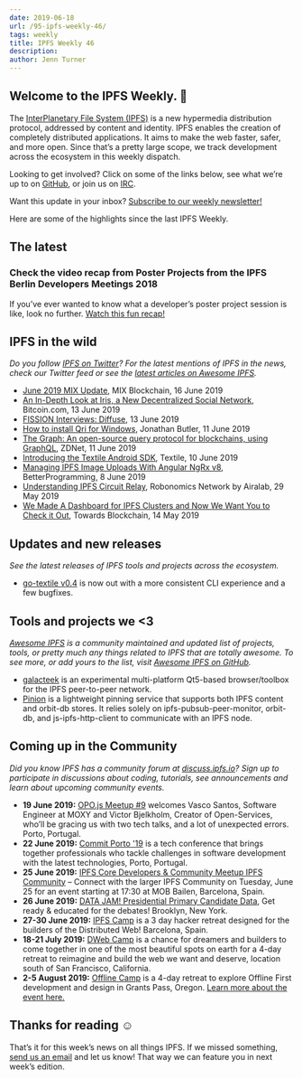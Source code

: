 ```yaml
---
date: 2019-06-18
url: /95-ipfs-weekly-46/
tags: weekly
title: IPFS Weekly 46
description:
author: Jenn Turner
---
```


## Welcome to the IPFS Weekly. 👋

The [InterPlanetary File System (IPFS)](https://ipfs.io/) is a new hypermedia distribution protocol, addressed by content and identity. IPFS enables the creation of completely distributed applications. It aims to make the web faster, safer, and more open. Since that’s a pretty large scope, we track development across the ecosystem in this weekly dispatch.

Looking to get involved? Click on some of the links below, see what we’re up to on [GitHub](https://github.com/ipfs), or join us on [IRC](https://riot.im/app/#/room/#ipfs:matrix.org).

Want this update in your inbox? [Subscribe to our weekly newsletter!](http://eepurl.com/gL2Pi5)

Here are some of the highlights since the last IPFS Weekly.

## The latest

### Check the video recap from Poster Projects from the IPFS Berlin Developers Meetings 2018

If you’ve ever wanted to know what a developer’s poster project session is like, look no further. [Watch this fun recap!](https://www.youtube.com/watch?v=Fpoo3iJjtcY&feature=youtu.be)

## IPFS in the wild

_Do you follow [IPFS on Twitter](https://twitter.com/IPFSbot)? For the latest mentions of IPFS in the news, check our Twitter feed or see the [latest articles on Awesome IPFS](https://awesome.ipfs.io/articles/)._

- [June 2019 MIX Update](https://medium.com/mix-blockchain/june-2019-mix-update-7872391ae655), MIX Blockchain, 16 June 2019
- [An In-Depth Look at Iris, a New Decentralized Social Network](https://news.bitcoin.com/an-in-depth-look-at-iris-a-new-decentralized-social-network/), Bitcoin.com, 13 June 2019
- [FISSION Interviews: Diffuse](https://blog.fission.codes/fission-interviews-diffuse/), 13 June 2019
- [How to install Qri for Windows](https://medium.com/@jbutler18/how-to-install-qri-for-windows-83b019c79320), Jonathan Butler, 11 June 2019
- [The Graph: An open-source query protocol for blockchains, using GraphQL](https://www.zdnet.com/article/the-graph-an-open-source-query-protocol-for-blockchains-using-graphql/), ZDNet, 11 June 2019
- [Introducing the Textile Android SDK](https://medium.com/textileio/introducing-the-textile-android-sdk-dd20eca0c19a), Textile, 10 June 2019
- [Managing IPFS Image Uploads With Angular NgRx v8](https://medium.com/better-programming/manage-the-ipfs-image-uploading-with-angular-ngrx-v8-61aaaf0be0d5), BetterProgramming, 8 June 2019
- [Understanding IPFS Circuit Relay](https://blog.aira.life/understanding-ipfs-circuit-relay-ccc7d2a39), Robonomics Network by Airalab, 29 May 2019
- [We Made A Dashboard for IPFS Clusters and Now We Want You to Check it Out](https://medium.com/towardsblockchain/we-made-a-dashboard-for-ipfs-clusters-and-now-we-want-you-to-check-it-out-a87234629908), Towards Blockchain, 14 May 2019

## Updates and new releases

_See the latest releases of IPFS tools and projects across the ecosystem._

- [go-textile v0.4](https://github.com/textileio/go-textile/releases/tag/v0.4.0) is now out with a more consistent CLI experience and a few bugfixes.

## Tools and projects we <3

_[Awesome IPFS](https://awesome.ipfs.io/) is a community maintained and updated list of projects, tools, or pretty much any things related to IPFS that are totally awesome. To see more, or add yours to the list, visit [Awesome IPFS on GitHub](https://github.com/ipfs/awesome-ipfs)._

- [galacteek](https://github.com/eversum/galacteek) is an experimental multi-platform Qt5-based browser/toolbox for the IPFS peer-to-peer network.
- [Pinion](https://github.com/joincolony/pinion) is a lightweight pinning service that supports both IPFS content and orbit-db stores. It relies solely on ipfs-pubsub-peer-monitor, orbit-db, and js-ipfs-http-client to communicate with an IPFS node.

## Coming up in the Community

_Did you know IPFS has a community forum at [discuss.ipfs.io](https://discuss.ipfs.io/)? Sign up to participate in discussions about coding, tutorials, see announcements and learn about upcoming community events._

- **19 June 2019:** [OPO.js Meetup #9](https://www.meetup.com/opo-js/events/261996897/) welcomes Vasco Santos, Software Engineer at MOXY and Victor Bjelkholm, Creator of Open-Services, who’ll be gracing us with two tech talks, and a lot of unexpected errors. Porto, Portugal.
- **22 June 2019:** [Commit Porto '19](https://commitporto.com/) is a tech conference that brings together professionals who tackle challenges in software development with the latest technologies, Porto, Portugal.
- **25 June 2019:** [IPFS Core Developers & Community Meetup
  IPFS Community](https://www.meetup.com/barcelona-ipfs/events/262101190/) – Connect with the larger IPFS Community on Tuesday, June 25 for an event starting at 17:30 at MOB Bailen, Barcelona, Spain.
- **26 June 2019:** [DATA JAM! Presidential Primary Candidate Data](https://www.meetup.com/Qri-Data-Jam/events/262417151), Get ready & educated for the debates! Brooklyn, New York.
- **27-30 June 2019:** [IPFS Camp](https://camp.ipfs.io/) is a 3 day hacker retreat designed for the builders of the Distributed Web! Barcelona, Spain.
- **18-21 July 2019:** [DWeb Camp](https://dwebcamp.org/) is a chance for dreamers and builders to come together in one of the most beautiful spots on earth for a 4-day retreat to reimagine and build the web we want and deserve, location south of San Francisco, California.
- **2-5 August 2019:** [Offline Camp](http://offlinefirst.org/camp/) is a 4-day retreat to explore Offline First development and design in Grants Pass, Oregon. [Learn more about the event here.](https://medium.com/offline-camp/announcing-offline-camp-v5-eb9111fdcc94)

## Thanks for reading ☺️

That’s it for this week’s news on all things IPFS. If we missed something, [send us an email](mailto:newsletter@ipfs.io) and let us know! That way we can feature you in next week’s edition.
